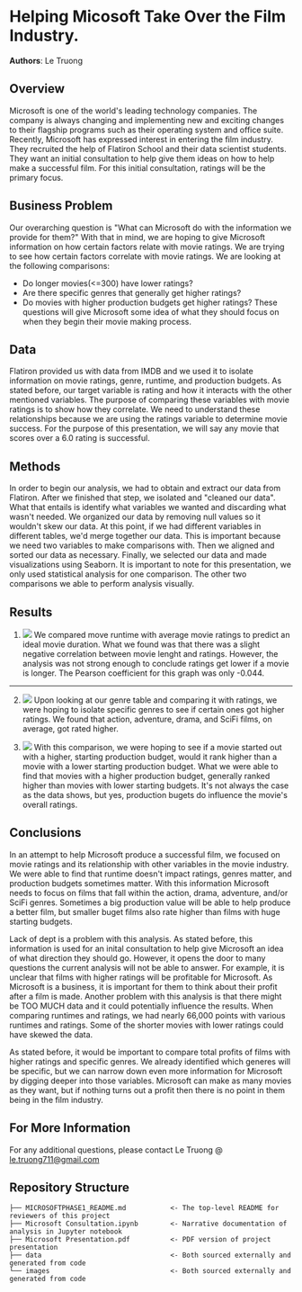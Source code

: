 # Helping Micosoft Take Over the Film Industry.

**Authors**: Le Truong

## Overview

Microsoft is one of the world's leading technology companies. The company is always changing and implementing new and exciting changes to their flagship programs such as their operating system and office suite. Recently, Microsoft has expressed interest in entering the film industry. They recruited the help of Flatiron School and their data scientist students. They want an initial consultation to help give them ideas on how to help make a successful film. For this initial consultation, ratings will be the primary focus.  


## Business Problem

Our overarching question is "What can Microsoft do with the information we provide for them?" With that in mind, we are hoping to give Microsoft information on how certain factors relate with movie ratings. We are trying to see how certain factors correlate with movie ratings. We are looking at the following comparisons:
- Do longer movies(<=300) have lower ratings?
- Are there specific genres that generally get higher ratings?
- Do movies with higher production budgets get higher ratings?
These questions will give Microsoft some idea of what they should focus on when they begin their movie making process.


## Data

Flatiron provided us with data from IMDB and we used it to isolate information on movie ratings, genre, runtime, and production budgets. As stated before, our target variable is rating and how it interacts with the other mentioned variables. 
The purpose of comparing these variables with movie ratings is to show how they correlate. We need to understand these relationships because we are using the ratings variable to determine movie success. For the purpose of this presentation, we will say any movie that scores over a 6.0 rating is successful.

## Methods

In order to begin our analysis, we had to obtain and extract our data from Flatiron. After we finished that step, we isolated and "cleaned our data". What that entails is identify what variables we wanted and discarding what wasn't needed. We organized our data by removing null values so it wouldn't skew our data. At this point, if we had different variables in different tables, we'd merge together our data. This is important because we need two variables to make comparisons with. Then we aligned and sorted our data as necessary. Finally, we selected our data and made visualizations using Seaborn. It is important to note for this presentation, we only used statistical analysis for one comparison. The other two comparisons we able to perform analysis visually. 

## Results

1. ![](../images/Runtime.png)
We compared move runtime with average movie ratings to predict an ideal movie duration. What we found was that there was a slight negative correlation between movie lenght and ratings. However, the analysis was not strong enough to conclude ratings get lower if a movie is longer. The Pearson coefficient for this graph was only -0.044.
***
2. ![](../images/Genre.png)
Upon looking at our genre table and comparing it with ratings, we were hoping to isolate specific genres to see if certain ones got higher ratings. We found that action, adventure, drama, and SciFi films, on average, got rated higher. 

3. ![](../images/productionbudget.png)
With this comparison, we were hoping to see if a movie started out with a higher, starting production budget, would it rank higher than a movie with a lower starting production budget. What we were able to find that movies with a higher production budget, generally ranked higher than movies with lower starting budgets. It's not always the case as the data shows, but yes, production bugets do influence the movie's overall ratings. 

## Conclusions

In an attempt to help Microsoft produce a successful film, we focused on movie ratings and its relationship with other variables in the movie industry. We were able to find that runtime doesn't impact ratings, genres matter, and production budgets sometimes matter. With this information Microsoft needs to focus on films that fall within the action, drama, adventure, and/or SciFi genres. Sometimes a big production value will be able to help produce a better film, but smaller buget films also rate higher than films with huge starting budgets. 

Lack of dept is a problem with this analysis. As stated before, this information is used for an inital consultation to help give Microsoft an idea of what direction they should go. However, it opens the door to many questions the current analysis will not be able to answer. For example, it is unclear that films with higher ratings will be profitable for Microsoft. As Microsoft is a business, it is important for them to think about their profit after a film is made. Another problem with this analysis is that there might be TOO MUCH data and it could potentially influence the results. When comparing runtimes and ratings, we had nearly 66,000 points with various runtimes and ratings. Some of the shorter movies with lower ratings could have skewed the data.

As stated before, it would be important to compare total profits of films with higher ratings and specific genres. We already identified which generes will be specific, but we can narrow down even more information for Microsoft by digging deeper into those variables. Microsoft can make as many movies as they want, but if nothing turns out a profit then there is no point in them being in the film industry. 


## For More Information

For any additional questions, please contact Le Truong @ le.truong711@gmail.com

## Repository Structure

```
├── MICROSOFTPHASE1_README.md           <- The top-level README for reviewers of this project
├── Microsoft Consultation.ipynb        <- Narrative documentation of analysis in Jupyter notebook
├── Microsoft Presentation.pdf          <- PDF version of project presentation
├── data                                <- Both sourced externally and generated from code
└── images                              <- Both sourced externally and generated from code
```
